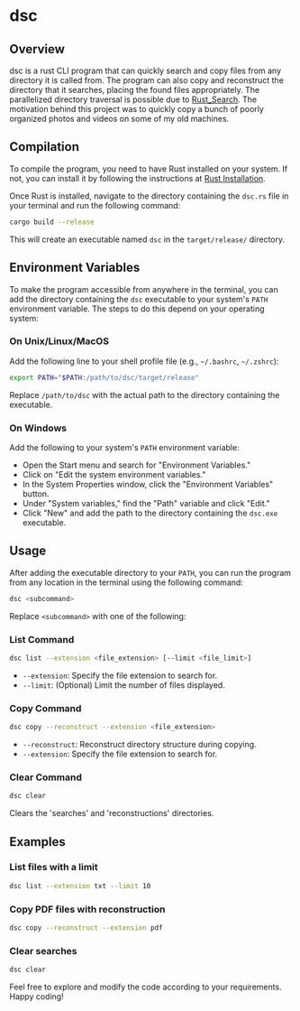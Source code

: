 # dsc

## Overview
dsc is a rust CLI program that can quickly search and copy files from any directory it is called from. The program can also copy and reconstruct the directory that it searches, placing the found files appropriately. The parallelized directory traversal is possible due to [Rust_Search](https://github.com/ParthJadhav/Rust_Search). The motivation behind this project was to quickly copy a bunch of poorly organized photos and videos on some of my old machines. 


## Compilation
To compile the program, you need to have Rust installed on your system. If not, you can install it by following the instructions at [Rust Installation](https://www.rust-lang.org/learn/get-started).

Once Rust is installed, navigate to the directory containing the `dsc.rs` file in your terminal and run the following command:

```bash
cargo build --release
```

This will create an executable named `dsc` in the `target/release/` directory.

## Environment Variables
To make the program accessible from anywhere in the terminal, you can add the directory containing the `dsc` executable to your system's `PATH` environment variable. The steps to do this depend on your operating system:

### On Unix/Linux/MacOS
Add the following line to your shell profile file (e.g., `~/.bashrc`, `~/.zshrc`):

```bash
export PATH="$PATH:/path/to/dsc/target/release"
```

Replace `/path/to/dsc` with the actual path to the directory containing the executable.

### On Windows
Add the following to your system's `PATH` environment variable:
- Open the Start menu and search for "Environment Variables."
- Click on "Edit the system environment variables."
- In the System Properties window, click the "Environment Variables" button.
- Under "System variables," find the "Path" variable and click "Edit."
- Click "New" and add the path to the directory containing the `dsc.exe` executable.

## Usage
After adding the executable directory to your `PATH`, you can run the program from any location in the terminal using the following command:

```bash
dsc <subcommand>
```

Replace `<subcommand>` with one of the following:

### List Command
```bash
dsc list --extension <file_extension> [--limit <file_limit>]
```
- `--extension`: Specify the file extension to search for.
- `--limit`: (Optional) Limit the number of files displayed.

### Copy Command
```bash
dsc copy --reconstruct --extension <file_extension>
```
- `--reconstruct`: Reconstruct directory structure during copying.
- `--extension`: Specify the file extension to search for.

### Clear Command
```bash
dsc clear
```
Clears the 'searches' and 'reconstructions' directories.

## Examples
### List files with a limit
```bash
dsc list --extension txt --limit 10
```

### Copy PDF files with reconstruction
```bash
dsc copy --reconstruct --extension pdf
```

### Clear searches
```bash
dsc clear
```

Feel free to explore and modify the code according to your requirements. Happy coding!

